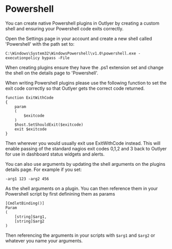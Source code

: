 # Powershell

You can create native Powershell plugins in Outlyer by creating a custom shell and ensuring your Powershell code exits correctly. 

Open the Settings page in your account and create a new shell called 'Powershell' with the path set to:

```
C:\Windows\System32\WindowsPowershell\v1.0\powershell.exe -executionpolicy bypass -File
```

When creating plugins ensure they have the .ps1 extension set and change the shell on the details page to 'Powershell'.

When writing Powershell plugins please use the following function to set the exit code correctly so that Outlyer gets the correct code returned.

```
function ExitWithCode
{
    param
    (
        $exitcode
    )  
    $host.SetShouldExit($exitcode)
    exit $exitcode
}
```

Then wherever you would usually exit use ExitWithCode instead. This will enable passing of the standard nagios exit codes 0,1,2 and 3 back to Outlyer for use in dashboard status widgets and alerts.

You can also use arguments by updating the shell arguments on the plugins details page. For example if you set:

```
-arg1 123 -arg2 456
```

As the shell arguments on a plugin. You can then reference them in your Powershell script by first definining them as params 

```
[CmdletBinding()]
Param
(
    [string]$arg1,
    [string]$arg2
)
```

Then referencing the arguments in your scripts with `$arg1` and `$arg2` or whatever you name your arguments.

